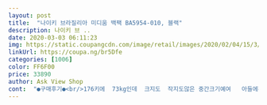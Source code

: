 ```yaml
---
layout: post 
title:  "나이키 브라질리아 미디움 백팩 BA5954-010, 블랙" 
description: 나이키 브 ..
date: 2020-03-03 06:11:23 
img: https://static.coupangcdn.com/image/retail/images/2020/02/04/15/3/2ff8b170-da7a-4828-ae37-4ac1caf95ae5.jpg 
linkUrl: https://coupa.ng/br5Dfe 
categories: [1006] 
color: FF6F00 
price: 33890 
author: Ask View Shop 
cont:  "●구매후기●<br/>176키에  73kg인데  크지도  작지도않은 중간크기예여   아들에겐 딱입니다<br/>가장 안쪽은 노트북이 들어가는 공간이네요<br/>갖구다니는 물품이 많아서  백팩을<br/>고 르다  이상품을 샀어여.<br/><br/>고딩아들이 좋아합니다<br/>그러려니하구  일단 샀져.<br/><br/>근데  의외로  견고하고   괜찮더라구여?<br/>내부는 두칸으로 나눠져 있는데 등쪽은 노트북 정도 수납 가능한 넓이고 앞쪽이 조금 넓으니 책을 넣으면 될것 같아요.<br/><br/>다만 아랫부분이 비닐재질은  아니지만 그비슷하여서 초딩들 운동장 스텐드에 가방올려 놨다가 쓸리면 왠지 기스  날지도 모르겠네요.<br/><br/>대학에 들어가서도 잘쓸거같아요<br/>맘에들어요~~<br/>배송이 넘 빨라서 깜짝놀랐네요<br/>빨리왔네요<br/>수납공간두  많구  아담하니 좋아여<br/>실물은 힘없고 흐물흐물한 재질일까 싶어서 고민하다가 샀는데 참 맘에 들어요.<br/><br/>심플하고 편리한 가방<br/>심플하니... <br/>.<br/><br/>어차피  요즘학생들  책두 마니 안가지고 다니니깐여~<br/>요즘 힘드신데  감사합니다 ~~<br/>위부분이  3칸으로 분리되어 있고<br/>이 브랜드치곤 가격이  저렴해서<br/>이제 6학년인 아들 쓸려고 샀어요.<br/><br/>저렴한 가격에 아들과 엄마 모두 만족하는 가방 구매해서 너무 좋아요.<br/><br/>제품도 맘에드네요<br/>중3 아들이  농구 강습을 다녀서  신발.<br/>수건등<br/>책가방으로 해도 손색없구여<br/>초딩이라서 두칸으로 구분되지 않고 그냥 한통으로 되어 있는게 더 좋겠지만 요즘 학생들 가방에 책은 거의 안넣고 다니니까 크게 불편하지는 않을것 같기도 해요.<br/><br/>크기도 6학년 아이한테(보통 체격) 크지도 작지도 않구요 각이 잡힐정도는 아니지만 재질도 어느정도 힘이 있어서 아무것도 안넣은 상태이지만 가방 형태 잘 잡아줘요.<br/><br/>하루만에 왔고 로켓배송 시간보다<br/>" 
---
```

